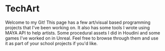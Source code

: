 # TechArt
Welcome to my Git! This page has a few art/visual based programming projects that I've been working on. It also has some tools I wrote using MAYA API to help artists. Some procedural assets I did in Houdini and some games I've worked on in Unreal. Feel free to browse through them and use it as part of your school projects if you'd like.
